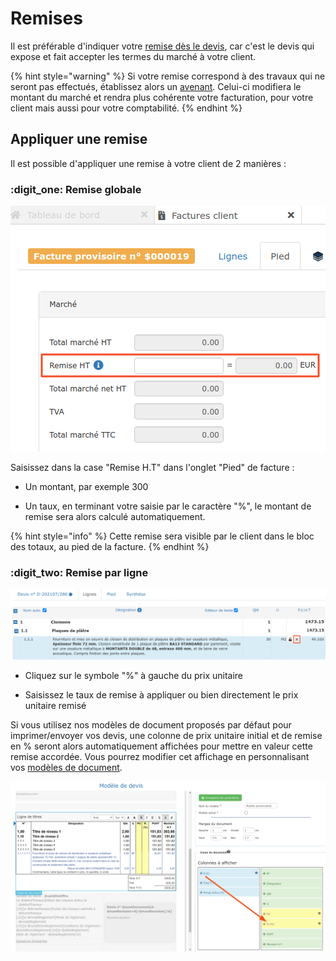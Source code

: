 # Remises

Il est préférable d'indiquer votre [remise dès le devis](../les-devis/creer-and-saisir-un-devis/remise.md), car c'est le devis qui expose et fait accepter les termes du marché à votre client.

{% hint style="warning" %}
Si votre remise correspond à des travaux qui ne seront pas effectués, établissez alors un [avenant](https://app.gitbook.com/@batidocs/s/documentation/\~/drafts/-Menm1wOmfmOcAl2vjRd/les-avenants). Celui-ci modifiera le montant du marché et rendra plus cohérente votre facturation, pour votre client mais aussi pour votre comptabilité.
{% endhint %}

## Appliquer une remise

Il est possible d'appliquer une remise à votre client de 2 manières :



### :digit_one: Remise globale

![](../../.gitbook/assets/11.png)

Saisissez dans la case "Remise H.T" dans l'onglet "Pied" de facture :

*   Un montant, par exemple 300


* Un taux, en terminant votre saisie par le caractère "%", le montant de remise sera alors calculé automatiquement.

{% hint style="info" %}
Cette remise sera visible par le client dans le bloc des totaux, au pied de la facture.
{% endhint %}



### :digit_two: Remise par ligne

![](../../.gitbook/assets/screenshot-61-copie-.png)

*   Cliquez sur le symbole "%" à gauche du prix unitaire


*   Saisissez le taux de remise à appliquer ou bien directement le prix unitaire remisé



Si vous utilisez nos modèles de document proposés par défaut pour imprimer/envoyer vos devis, une colonne de prix unitaire initial et de remise en % seront alors automatiquement affichées pour mettre en valeur cette remise accordée. Vous pourrez modifier cet affichage en personnalisant vos [modèles de document](https://app.gitbook.com/@batidocs/s/documentation/\~/drafts/-Men_pFAhyDLxf6Dn7SY/modeles-de-document).

![](../../.gitbook/assets/screenshot-165b-.png)
